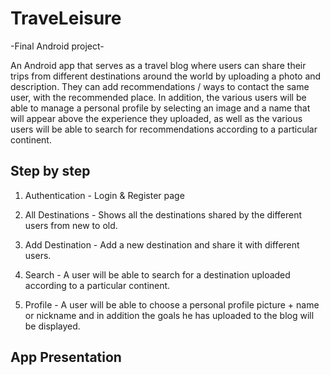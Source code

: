 # TraveLeisure

-Final Android project-

An Android app that serves as a travel blog where users can share their trips from different destinations around the world by uploading a photo and description.
They can add recommendations / ways to contact the same user, with the recommended place. 
In addition, the various users will be able to manage a personal profile by selecting an image and a name that will appear above the experience they uploaded,
as well as the various users will be able to search for recommendations according to a particular continent.

<h2>Step by step</h2>

1. Authentication - Login & Register page

2. All Destinations - Shows all the destinations shared by the different users from new to old.

3. Add Destination - Add a new destination and share it with different users.

4. Search - A user will be able to search for a destination uploaded according to a particular continent.

5. Profile - A user will be able to choose a personal profile picture + name or nickname and in addition the goals he has uploaded to the blog will be displayed.



<h2>App Presentation</h2>


